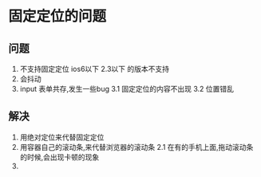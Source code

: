 # 固定定位的问题 
 
## 问题 
1.  不支持固定定位  ios6以下  2.3以下 的版本不支持
2.  会抖动
3.  input 表单共存,发生一些bug
        3.1  固定定位的内容不出现
        3.2  位置错乱 

## 解决

1.  用绝对定位来代替固定定位   
2.  用容器自己的滚动条,来代替浏览器的滚动条 
        2.1  在有的手机上面,拖动滚动条的时候,会出现卡顿的现象
3.         
             
                   

